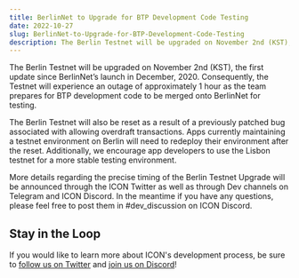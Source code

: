```yaml
---
title: BerlinNet to Upgrade for BTP Development Code Testing 
date: 2022-10-27
slug: BerlinNet-to-Upgrade-for-BTP-Development-Code-Testing
description: The Berlin Testnet will be upgraded on November 2nd (KST), the first update since BerlinNet’s launch in December, 2020. 
---
```


The Berlin Testnet will be upgraded on November 2nd (KST), the first update since BerlinNet’s launch in December, 2020. Consequently, the Testnet will experience an outage of approximately 1 hour as the team prepares for BTP development code to be merged onto BerlinNet for testing.

The Berlin Testnet will also be reset as a result of a previously patched bug associated with allowing overdraft transactions. Apps currently maintaining a testnet environment on Berlin will need to redeploy their environment after the reset. Additionally, we encourage app developers to use the Lisbon testnet for a more stable testing environment.

More details regarding the precise timing of the Berlin Testnet Upgrade will be announced through the ICON Twitter as well as through Dev channels on Telegram and ICON Discord. In the meantime if you have any questions, please feel free to post them in #dev_discussion on ICON Discord. 

## Stay in the Loop

If you would like to learn more about ICON's development process, be sure to [follow us on Twitter](https://twitter.com/helloiconworld) and [join us on Discord](https://discord.com/invite/7a75Hf3cFm)!